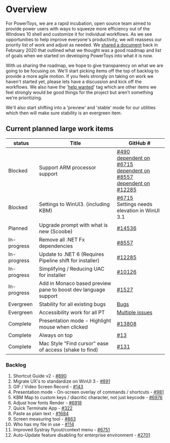 # Overview

For PowerToys, we are a rapid incubation, open source team aimed to provide power users with ways to squeeze more efficiency out of the Windows 10 shell and customize it for individual workflows. As we see opportunities to help improve everyone's productivity, we will reassess our priority list of work and adjust as needed. We [shared a document](https://github.com/microsoft/PowerToys/wiki/Version-1.0-Strategy) back in February 2020 that outlined what we thought was a good roadmap and list of goals when we started on developing PowerToys into what it is now.

With us sharing the roadmap, we hope to give transparency on what we are going to be focusing on. We'll start picking items off the top of backlog to provide a more agile motion. If you feels strongly on taking on work we haven't started yet, please lets have a discussion and kick off the workflows. We also have the '[help wanted](https://github.com/microsoft/PowerToys/issues?q=is%3Aopen+is%3Aissue+label%3A%22Help+Wanted%22+-label%3AResolution-Fix-Committed)' tag which are other items we feel strongly would be good things for the project but aren't something we're prioritizing. 

We'll also start shifting into a 'preview' and 'stable' mode for our utilities which then will make sure stability is an evergreen item.

## Current planned large work items

| status | Title | GitHub # | 
|---|---|---|
| Blocked | Support ARM processor support | [#490](https://github.com/microsoft/PowerToys/issues/490)<br/>[dependent on #6715](https://github.com/microsoft/PowerToys/issues/6715)<br/>[dependent on #8557](https://github.com/microsoft/PowerToys/issues/8557)<br/>[dependent on #12285](https://github.com/microsoft/PowerToys/issues/12285) |
| Blocked| Settings to WinUI3. (including KBM) | [#6715](https://github.com/microsoft/PowerToys/issues/6715)<br/>Settings needs elevation in WinUI 3.1 |
| Planned | Upgrade prompt with what is new (Scoobe) | [#14536](https://github.com/microsoft/PowerToys/issues/14536) |
| In-progress| Remove all .NET Fx dependencies | [#8557](https://github.com/microsoft/PowerToys/issues/8557) |
| In-progress| Update to .NET 6 (Requires Pipeline shift for installer) | [#12285](https://github.com/microsoft/PowerToys/issues/12285) |
| In-progress | Simplifying / Reducing UAC for installer | [#10126](https://github.com/microsoft/PowerToys/issues/10126)
| In-progress | Add in Monaco based preview pane to boost dev language support | [#1527](https://github.com/microsoft/PowerToys/issues/1527) |
| Evergreen | Stability for all existing bugs | [Bugs](https://github.com/microsoft/PowerToys/issues?q=is%3Aopen+is%3Aissue+milestone%3A%222020+Stability+Release%22) |
| Evergreen | Accessibility work for all PT | [Multiple issues](https://github.com/microsoft/PowerToys/issues?q=is%3Aopen+is%3Aissue+label%3AArea-Accessibility) |
| Complete | Presentation mode - Highlight mouse when clicked | [#13808](https://github.com/microsoft/PowerToys/issues/13808) |
| Complete | Always on top | [#13](https://github.com/microsoft/PowerToys/issues/13) |
| Complete | Mac Style "Find cursor" ease of access (shake to find) | [#131](https://github.com/microsoft/PowerToys/issues/131) |

### Backlog

1. Shortcut Guide v2 - [#890](https://github.com/microsoft/PowerToys/issues/890)
1. Migrate UX's to standardize on WinUI 3 - [#891](https://github.com/microsoft/PowerToys/issues/891)
1. GIF / Video Screen Record - [#143](https://github.com/microsoft/PowerToys/issues/143)
1. Presentation mode - On-screen overlay of commands / shortcuts - [#981](https://github.com/microsoft/PowerToys/issues/981)
1. KBM Map to custom keys / diacritic character, not just keycode - [#6976](https://github.com/microsoft/PowerToys/issues/6976)
1. Adjust how fonts Render - [#6918](https://github.com/microsoft/PowerToys/issues/6918)
1. Quick Terminate App - [#322](https://github.com/microsoft/PowerToys/issues/322)
1. Paste as plain text - [#1684](https://github.com/microsoft/PowerToys/issues/1684)
1. Screen measuring tool - [#863](https://github.com/microsoft/PowerToys/issues/863)
1. Who has my file in use - [#114](https://github.com/microsoft/PowerToys/issues/114)
1. Improved Systray flyout/context menu - [#6751](https://github.com/microsoft/PowerToys/issues/6751)
1. Auto-Update feature disabling for enterprise environment - [#2701](https://github.com/microsoft/PowerToys/issues/2701)